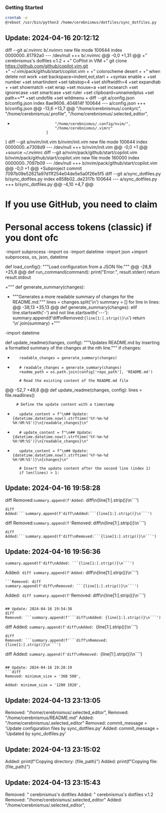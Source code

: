 ### Getting Started

```bash
crontab -e
@reboot /usr/bin/python3 /home/cerebnismus/dotfiles/sync_dotfiles.py
```


## Update: 2024-04-16 20:12:12
diff --git a/.nvimrc b/.nvimrc
new file mode 100644
index 0000000..61792a0
--- /dev/null
+++ b/.nvimrc
@@ -0,0 +1,31 @@
+" cerebnismus's dotfiles v.1.2
+
+" CoPilot in VIM
+" git clone https://github.com/github/copilot.vim.git \
+"  ~/.vim/pack/github/start/copilot.vim
+
+" colorscheme desert
+
+" when delete not work
+set backspace=indent,eol,start
+
+syntax enable
+
+set number
+set smartindent
+set tabstop=4
+set shiftwidth=4
+set expandtab
+
+set showmatch
+set wrap
+set mouse=a
+set incsearch
+set ignorecase
+set smartcase
+set ruler
+set clipboard=unnamedplus
+set path+=**
+set undofile
+set wildmenu
+
diff --git a/config.json b/config.json
index 8ae9606..404814f 100644
--- a/config.json
+++ b/config.json
@@ -13,6 +13,7 @@
                         "/home/cerebnismus/.conkyrc",
                         "/home/cerebnismus/.profile",
                         "/home/cerebnismus/.selected_editor",
+                        "/home/cerebnismus/.config/nvim/",
                         "/home/cerebnismus/.vimrc"
                     ]
 }
diff --git a/nvim/init.vim b/nvim/init.vim
new file mode 100644
index 0000000..e7308d9
--- /dev/null
+++ b/nvim/init.vim
@@ -0,0 +1 @@
+source ~/.nvimrc
diff --git a/nvim/pack/github/start/copilot.vim b/nvim/pack/github/start/copilot.vim
new file mode 160000
index 0000000..7097b09
--- /dev/null
+++ b/nvim/pack/github/start/copilot.vim
@@ -0,0 +1 @@
+Subproject commit 7097b09e52621a97d11f254e04de5e5a0f26e5f5
diff --git a/sync_dotfiles.py b/sync_dotfiles.py
index e858b02..de2317b 100644
--- a/sync_dotfiles.py
+++ b/sync_dotfiles.py
@@ -4,10 +4,7 @@
 # If you use GitHub, you need to claim
 # Personal access tokens (classic) if you dont ofc
 
-import subprocess
-import os
-import datetime
-import json
+import subprocess, os, json, datetime
 
 def load_config():
     """Load configuration from a JSON file."""
@@ -28,8 +25,8 @@ def run_command(command):
         print("Error:", result.stderr)
     return result.stdout
 
+"""
 def generate_summary(changes):
-    """Generates a more readable summary of changes for the README.md."""
     lines = changes.split('\n')
     summary = []
     for line in lines:
@@ -38,13 +35,13 @@ def generate_summary(changes):
         elif line.startswith('-') and not line.startswith('---'):
             summary.append(f'diff\nRemoved:```{line[1:].strip()}\n```')
     return '\n'.join(summary)
+"""
 
-import datetime
 
 def update_readme(changes, config):
     """Updates README.md by inserting a formatted summary of the changes at the nth line."""
     if changes:
-        readable_changes = generate_summary(changes)
+        # readable_changes = generate_summary(changes)
         readme_path = os.path.join(config['repo_path'], 'README.md')
 
         # Read the existing content of the README.md file
@@ -52,7 +49,8 @@ def update_readme(changes, config):
             lines = file.readlines()
 
         # Define the update content with a timestamp
-        update_content = f"\n## Update: {datetime.datetime.now().strftime('%Y-%m-%d %H:%M:%S')}\n{readable_changes}\n"
+        # update_content = f"\n## Update: {datetime.datetime.now().strftime('%Y-%m-%d %H:%M:%S')}\n{readable_changes}\n"
+        update_content = f"\n## Update: {datetime.datetime.now().strftime('%Y-%m-%d %H:%M:%S')}\n{changes}\n"
 
         # Insert the update content after the second line (index 1)
         if len(lines) > 1:


## Update: 2024-04-16 19:58:28
diff
Removed:```summary.append(f'Added:``` diff\n{line[1:].strip()}\n```')
```
diff
Added:```summary.append(f'diff\nAdded:```{line[1:].strip()}\n```')
```
diff
Removed:```summary.append(f'```Removed: diff\n{line[1:].strip()}\n```')
```
diff
Added:```summary.append(f'diff\nRemoved:```{line[1:].strip()}\n```')
```

## Update: 2024-04-16 19:56:36
```Removed: diff
summary.append(f'diff\nAdded: ```{line[1:].strip()}\n```')
```
Added:``` diff
summary.append(f'Added:``` diff\n{line[1:].strip()}\n```')
```
```Removed: diff
summary.append(f'diff\nRemoved: ```{line[1:].strip()}\n```')
```
Added:``` diff
summary.append(f'```Removed: diff\n{line[1:].strip()}\n```')
```

## Update: 2024-04-16 19:54:38
diff
Removed: ```summary.append(f'```diff\nAdded: {line[1:].strip()}\n```')
```
diff
Added: ```summary.append(f'diff\nAdded: ```{line[1:].strip()}\n```')
```
diff
Removed: ```summary.append(f'```diff\nRemoved: {line[1:].strip()}\n```')
```
diff
Added: ```summary.append(f'diff\nRemoved: ```{line[1:].strip()}\n```')
```

## Update: 2024-04-16 19:28:19
```diff
Removed: minimum_size = '360 500',
```
```diff
Added: minimum_size = '1200 1920',
```
## Update: 2024-04-13 23:13:05
Removed: "/home/cerebnismus/.selected_editor",
Removed: "/home/cerebnismus/README.md"
Added: "/home/cerebnismus/.selected_editor"
Removed: commit_message = 'Update configuration files by sync_dotfiles.py'
Added: commit_message = 'Updated by sync_dotfiles.py'

## Update: 2024-04-13 23:15:02
Added: print(f"Copying directory: {file_path}")
Added: print(f"Copying file: {file_path}")

## Update: 2024-04-13 23:15:43
Removed: " cerebnismus's dotfiles
Added: " cerebnismus's dotfiles v.1.2
Removed: "/home/cerebnismus/.selected_editor"
Added: "/home/cerebnismus/.selected_editor",

